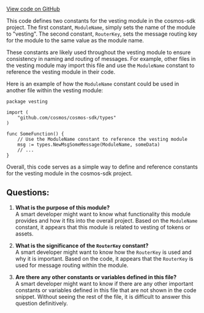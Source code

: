 [View code on GitHub](https://github.com/cosmos/cosmos-sdk/blob/main/x/auth/vesting/types/constants.go)

This code defines two constants for the vesting module in the cosmos-sdk project. The first constant, `ModuleName`, simply sets the name of the module to "vesting". The second constant, `RouterKey`, sets the message routing key for the module to the same value as the module name. 

These constants are likely used throughout the vesting module to ensure consistency in naming and routing of messages. For example, other files in the vesting module may import this file and use the `ModuleName` constant to reference the vesting module in their code. 

Here is an example of how the `ModuleName` constant could be used in another file within the vesting module:

```
package vesting

import (
    "github.com/cosmos/cosmos-sdk/types"
)

func SomeFunction() {
    // Use the ModuleName constant to reference the vesting module
    msg := types.NewMsgSomeMessage(ModuleName, someData)
    // ...
}
```

Overall, this code serves as a simple way to define and reference constants for the vesting module in the cosmos-sdk project.
## Questions: 
 1. **What is the purpose of this module?**\
A smart developer might want to know what functionality this module provides and how it fits into the overall project. Based on the `ModuleName` constant, it appears that this module is related to vesting of tokens or assets.

2. **What is the significance of the `RouterKey` constant?**\
A smart developer might want to know how the `RouterKey` is used and why it is important. Based on the code, it appears that the `RouterKey` is used for message routing within the module.

3. **Are there any other constants or variables defined in this file?**\
A smart developer might want to know if there are any other important constants or variables defined in this file that are not shown in the code snippet. Without seeing the rest of the file, it is difficult to answer this question definitively.